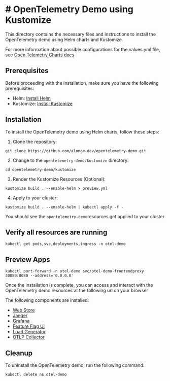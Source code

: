 # # OpenTelemetry Demo using Kustomize

This directory contains the necessary files and instructions to install the OpenTelemetry demo using Helm charts and Kustomize.


For more information about possible configurations for the values.yml file, see [Open Telemetry Charts docs](https://github.com/open-telemetry/opentelemetry-helm-charts/tree/main/charts/opentelemetry-demo)

## Prerequisites

Before proceeding with the installation, make sure you have the following prerequisites:

- Helm: [Install Helm](https://helm.sh/docs/intro/install/)
- Kustomize: [Install Kustomize](https://kubectl.docs.kubernetes.io/installation/kustomize/)

## Installation

To install the OpenTelemetry demo using Helm charts, follow these steps:

1. Clone the repository:

  ```shell
  git clone https://github.com/alonge-dev/opentelemetry-demo.git
  ```

2. Change to the `opentelemetry-demo/kustomize` directory:

  ```shell
  cd opentelemetry-demo/kustomize
  ```

3. Render the Kustomize Resources (Optional):

  ```shell
  kustomize build . --enable-helm > preview.yml
  ```

4. Apply to your cluster:

  ```shell
  kustomize build . --enable-helm | kubectl apply -f -
  ```

  You should see the `opentelemetry-demo`resources get applied to your cluster

## Verify all resources are running
 
```shell
kubectl get pods,svc,deployments,ingress -n otel-demo
```

## Preview Apps 

```shell
kubectl port-forward -n otel-demo svc/otel-demo-frontendproxy 30080:8080 --address='0.0.0.0'
```

Once the installation is complete, you can access and interact with the OpenTelemetry demo resources at the following url on your browser

The following components are installed:
- [Web Store](http://localhost:30080/)
- [Jaeger](http://localhost:30080/jaeger/ui)
- [Grafana](http://localhost:30080/grafana)
- [Feature Flag UI](http://localhost:30080/feature)
- [Load Generator](http://localhost:30080/loadgen)
- [OTLP Collector](http://localhost:30080/otlp-http/v1/traces)

## Cleanup

To uninstall the OpenTelemetry demo, run the following command:
```shell
kubectl delete ns otel-demo
```

